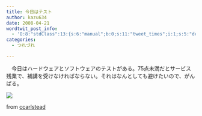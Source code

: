 ```yaml
---
title: 今日はテスト
author: kazu634
date: 2008-04-21
wordtwit_post_info:
  - 'O:8:"stdClass":13:{s:6:"manual";b:0;s:11:"tweet_times";i:1;s:5:"delay";i:0;s:7:"enabled";i:1;s:10:"separation";s:2:"60";s:7:"version";s:3:"3.7";s:14:"tweet_template";b:0;s:6:"status";i:2;s:6:"result";a:0:{}s:13:"tweet_counter";i:2;s:13:"tweet_log_ids";a:1:{i:0;i:3913;}s:9:"hash_tags";a:0:{}s:8:"accounts";a:1:{i:0;s:7:"kazu634";}}'
categories:
  - つれづれ

---
```

<div class="section">
<p>
    　今日はハードウェアとソフトウェアのテストがある。75点未満だとサービス残業で、補講を受けなければならない。それはなんとしても避けたいので、がんばる。
</p>
  
<p>
<center>
</center>
</p>
  
<p>
<a href="http://flickr.com/photos/cristic/359572656/" onclick="__gaTracker('send', 'event', 'outbound-article', 'http://flickr.com/photos/cristic/359572656/', '');" title="Writing Exams"><img src="http://farm1.static.flickr.com/123/359572656_51a00dc2a6_m.jpg" /></a>
</p>
  
<p>
    from <a href="http://flickr.com/people/cristic/" onclick="__gaTracker('send', 'event', 'outbound-article', 'http://flickr.com/people/cristic/', 'ccarlstead');">ccarlstead</a>
</p></p>
</div>
